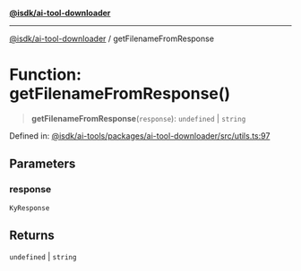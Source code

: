[**@isdk/ai-tool-downloader**](../README.md)

***

[@isdk/ai-tool-downloader](../globals.md) / getFilenameFromResponse

# Function: getFilenameFromResponse()

> **getFilenameFromResponse**(`response`): `undefined` \| `string`

Defined in: [@isdk/ai-tools/packages/ai-tool-downloader/src/utils.ts:97](https://github.com/isdk/ai-tool-download.js/blob/2a238540fc7f476208ad754c7d1575eda3aa9587/src/utils.ts#L97)

## Parameters

### response

`KyResponse`

## Returns

`undefined` \| `string`

